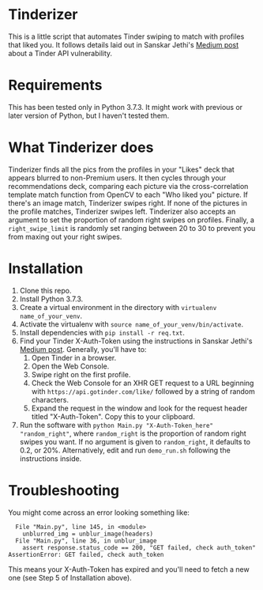 # Tinderizer

This is a little script that automates Tinder swiping to match with profiles that liked you. It follows details laid out in Sanskar Jethi's [Medium post](https://medium.com/@sansyrox/hacking-tinders-premium-model-43f9f699d44) about a Tinder API vulnerability.

# Requirements

This has been tested only in Python 3.7.3. It might work with previous or later version of Python, but I haven't tested them.

# What Tinderizer does

Tinderizer finds all the pics from the profiles in your "Likes" deck that appears blurred to non-Premium users. It then cycles through your recommendations deck, comparing each picture via the cross-correlation template match function from OpenCV to each "Who liked you" picture. If there's an image match, Tinderizer swipes right. If none of the pictures in the profile matches, Tinderizer swipes left. Tinderizer also accepts an argument to set the proportion of random right swipes on profiles. Finally, a `right_swipe_limit` is randomly set ranging between 20 to 30 to prevent you from maxing out your right swipes.

# Installation

1. Clone this repo.
2. Install Python 3.7.3.
3. Create a virtual environment in the directory with `virtualenv name_of_your_venv`.
3. Activate the virtualenv with `source name_of_your_venv/bin/activate`.
4. Install dependencies with `pip install -r req.txt`.
5. Find your Tinder X-Auth-Token using the instructions in Sanskar Jethi's [Medium post](https://medium.com/@sansyrox/hacking-tinders-premium-model-43f9f699d44). Generally, you'll have to:
   1. Open Tinder in a browser.
   2. Open the Web Console.
   3. Swipe right on the first profile.
   4. Check the Web Console for an XHR GET request to a URL beginning with `https://api.gotinder.com/like/` followed by a string of random characters.
   5. Expand the request in the window and look for the request header titled "X-Auth-Token". Copy this to your clipboard.
6. Run the software with `python Main.py "X-Auth-Token_here" "random_right"`, where `random_right` is the proportion of random right swipes you want. If no argument is given to `random_right`, it defaults to 0.2, or 20%. Alternatively, edit and run `demo_run.sh` following the instructions inside.

# Troubleshooting

You might come across an error looking something like:

```Traceback (most recent call last):
  File "Main.py", line 145, in <module>
    unblurred_img = unblur_image(headers)
  File "Main.py", line 36, in unblur_image
    assert response.status_code == 200, "GET failed, check auth_token"
AssertionError: GET failed, check auth_token
```

This means your X-Auth-Token has expired and you'll need to fetch a new one (see Step 5 of Installation above).
